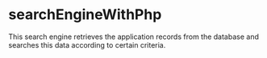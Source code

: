 # searchEngineWithPhp

This search engine retrieves the application records from the database and searches this data according to certain criteria.
